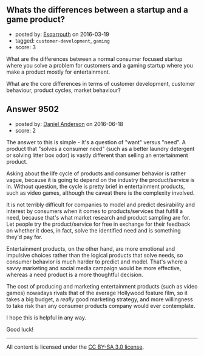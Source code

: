 ## Whats the differences between a startup and a game product?

- posted by: [Esqarrouth](https://stackexchange.com/users/3055586/esqarrouth) on 2016-03-19
- tagged: `customer-development`, `gaming`
- score: 3

What are the differences between a normal consumer focused startup where you solve a problem for customers and a gaming startup where you make a product mostly for entertainment. 

What are the core differences in terms of customer development, customer behaviour, product cycles, market behaviour?


## Answer 9502

- posted by: [Daniel Anderson](https://stackexchange.com/users/8398759/daniel-anderson) on 2016-06-18
- score: 2

The answer to this is simple - It's a question of "want" versus "need".  A product that "solves a consumer need" (such as a better laundry detergent or solving litter box odor) is vastly different than selling an entertainment product.

Asking about the life cycle of products and consumer behavior is rather vague, because it is going to depend on the industry the product/service is in.  Without question, the cycle is pretty brief in entertainment products, such as video games, although the caveat there is the complexity involved.

It is not terribly difficult for companies to model and predict desirability and interest by consumers when it comes to products/services that fulfill a need, because that's what market research and product sampling are for.  Let people try the product/service for free in exchange for their feedback on whether it does, in fact, solve the identified need and is something they'd pay for.

Entertainment products, on the other hand, are more emotional and impulsive choices rather than the logical products that solve needs, so consumer behavior is much harder to predict and model.  That's where a savvy marketing and social media campaign would be more effective, whereas a need product is a more thoughtful decision.  

The cost of producing and marketing entertainment products (such as video games) nowadays rivals that of the average Hollywood feature film, so it takes a big budget, a *really* good marketing strategy, and more willingness to take risk than any consumer products company would ever contemplate.

I hope this is helpful in any way.


Good luck!



---

All content is licensed under the [CC BY-SA 3.0 license](https://creativecommons.org/licenses/by-sa/3.0/).
